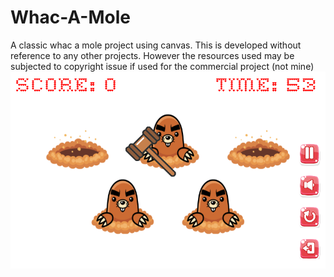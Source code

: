 # Whac-A-Mole
A classic whac a mole project using canvas. This is developed without reference to any  other projects. However the resources used may be subjected to copyright issue if used for the commercial project (not mine)
![alt text](https://github.com/NabinSaru/Whac-A-Mole/blob/master/assets/preview.png)
